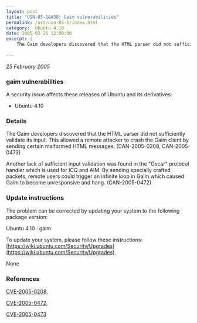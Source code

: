 ```yaml
---
layout: post
title: "USN-85-1&#58; Gaim vulnerabilities"
permalink: /usn/usn-85-1/index.html
category:  Ubuntu 4.10
date: 2005-02-25 12:00:00
excerpt: |
    The Gaim developers discovered that the HTML parser did not sufficiently validate its input. This allowed a remote attacker to crash the Gaim client by sending certain malformed HTML messages. (CAN-2005-0208, CAN-2005-0473)
    
--- 
```

 
 

*25 February 2005*

### gaim vulnerabilities

A security issue affects these releases of Ubuntu and its derivatives:

* Ubuntu 4.10

### Details

The Gaim developers discovered that the HTML parser did not sufficiently validate its input. This allowed a remote attacker to crash the Gaim client by sending certain malformed HTML messages. (CAN-2005-0208, CAN-2005-0473)

Another lack of sufficient input validation was found in the &quot;Oscar&quot; protocol handler which is used for ICQ and AIM. By sending specially crafted packets, remote users could trigger an infinite loop in Gaim which caused Gaim to become unresponsive and hang. (CAN-2005-0472)

### Update instructions

The problem can be corrected by updating your system to the following package version:

Ubuntu 4.10
 : gaim 

To update your system, please follow these instructions: [https://wiki.ubuntu.com/Security/Upgrades](https://wiki.ubuntu.com/Security/Upgrades).

None

### References

 
 [CVE-2005-0208](http://people.ubuntu.com/~ubuntu-security/cve/CVE-2005-0208), 

 [CVE-2005-0472](http://people.ubuntu.com/~ubuntu-security/cve/CVE-2005-0472), 

 [CVE-2005-0473](http://people.ubuntu.com/~ubuntu-security/cve/CVE-2005-0473)
 

